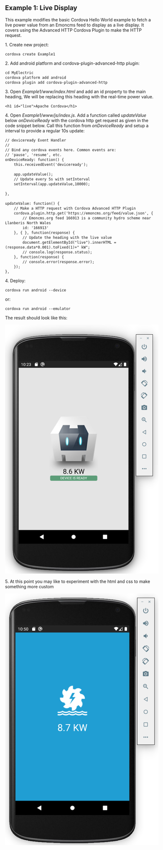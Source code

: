 ## Example 1: Live Display

This example modifies the basic Cordova Hello World example to fetch a live power value from an Emoncms feed to display as a live display. It covers using the Advanced HTTP Cordova Plugin to make the HTTP request.

1\. Create new project:

    cordova create Example1
    
2\. Add android platform and cordova-plugin-advanced-http plugin:

    cd MyElectric
    cordova platform add android
    cordova plugin add cordova-plugin-advanced-http

3\. Open *Example1/www/index.html* and add an id property to the main heading, We will be replacing this heading with the real-time power value.

    <h1 id="live">Apache Cordova</h1>
    
4\. Open *Example1/www/js/index.js*. Add a function called *updateValue* below *onDeviceReady* with the cordova http get request as given in the code snippet below. Call this function from *onDeviceReady* and setup a interval to provide a regular 10s update:

    // deviceready Event Handler
    //
    // Bind any cordova events here. Common events are:
    // 'pause', 'resume', etc.
    onDeviceReady: function() {
        this.receivedEvent('deviceready');
        
        app.updateValue();
        // Update every 5s with setInterval
        setInterval(app.updateValue,10000);
        
    },
    
    updateValue: function() {
        // Make a HTTP request with Cordova Advanced HTTP Plugin
        cordova.plugin.http.get('https://emoncms.org/feed/value.json', {
            // Emoncms.org feed 166913 is a community hydro scheme near Llanberis North Wales
            id: '166913'
        }, { }, function(response) {
            // Update the heading with the live value
            document.getElementById("live").innerHTML = (response.data*0.001).toFixed(1)+" kW";
            // console.log(response.status);
        }, function(response) {
            // console.error(response.error);
        });
    },
    
4\. Deploy:

    cordova run android --device

or:

    cordova run android --emulator

The result should look like this:

![example1_p1.png](img/example1_p1.png)

5\. At this point you may like to experiment with the html and css to make something more custom

![example1_p2.png](img/example1_p2.png)

